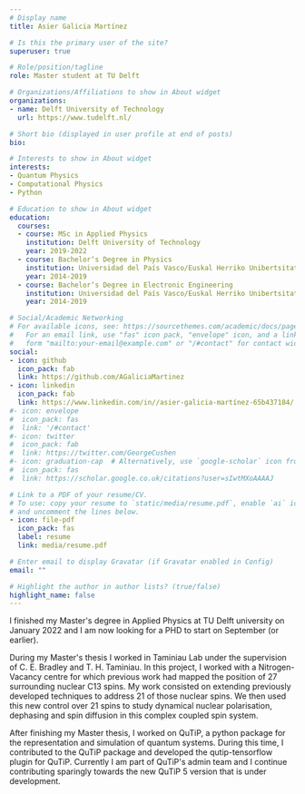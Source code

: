 ```yaml
---
# Display name
title: Asier Galicia Martínez

# Is this the primary user of the site?
superuser: true

# Role/position/tagline
role: Master student at TU Delft

# Organizations/Affiliations to show in About widget
organizations:
- name: Delft University of Technology
  url: https://www.tudelft.nl/

# Short bio (displayed in user profile at end of posts)
bio:

# Interests to show in About widget
interests:
- Quantum Physics
- Computational Physics
- Python

# Education to show in About widget
education:
  courses:
  - course: MSc in Applied Physics 
    institution: Delft University of Technology
    year: 2019-2022
  - course: Bachelor‘s Degree in Physics
    institution: Universidad del País Vasco/Euskal Herriko Unibertsitatea
    year: 2014-2019
  - course: Bachelor‘s Degree in Electronic Engineering
    institution: Universidad del País Vasco/Euskal Herriko Unibertsitatea
    year: 2014-2019

# Social/Academic Networking
# For available icons, see: https://sourcethemes.com/academic/docs/page-builder/#icons
#   For an email link, use "fas" icon pack, "envelope" icon, and a link in the
#   form "mailto:your-email@example.com" or "/#contact" for contact widget.
social:
- icon: github
  icon_pack: fab
  link: https://github.com/AGaliciaMartinez
- icon: linkedin
  icon_pack: fab
  link: https://www.linkedin.com/in//asier-galicia-martínez-65b437184/
#- icon: envelope
#  icon_pack: fas
#  link: '/#contact'
#- icon: twitter
#  icon_pack: fab
#  link: https://twitter.com/GeorgeCushen
#- icon: graduation-cap  # Alternatively, use `google-scholar` icon from `ai` icon pack
#  icon_pack: fas
#  link: https://scholar.google.co.uk/citations?user=sIwtMXoAAAAJ

# Link to a PDF of your resume/CV.
# To use: copy your resume to `static/media/resume.pdf`, enable `ai` icons in `params.toml`, 
# and uncomment the lines below.
- icon: file-pdf
  icon_pack: fas
  label: resume
  link: media/resume.pdf

# Enter email to display Gravatar (if Gravatar enabled in Config)
email: ""

# Highlight the author in author lists? (true/false)
highlight_name: false
---
```

I finished my Master's degree in Applied Physics at TU Delft university on January 2022 and I am now looking for a PHD to start on September (or earlier).

During my Master's thesis I worked in Taminiau Lab under the supervision of C. E. Bradley and T. H. Taminiau. In this project, I worked with a Nitrogen-Vacancy centre for which previous work had mapped the position of 27 surrounding nuclear C13 spins. My work consisted on extending previously developed techniques to address 21 of those nuclear spins. We then used this new control over 21 spins to study dynamical nuclear polarisation, dephasing and spin diffusion in this complex coupled spin system.

After finishing my Master thesis, I worked on QuTiP, a python package for the representation and simulation of quantum systems. During this time, I contributed to the QuTiP package and developed the qutip-tensorflow plugin for QuTiP. Currently I am part of QuTiP's admin team and I continue contributing sparingly towards the new QuTiP 5 version that is under development.
